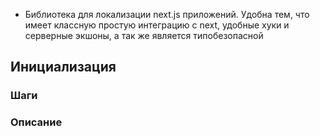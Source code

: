 * Библиотека для локализации next.js приложений. Удобна тем, что имеет классную простую интеграцию с next, удобные хуки и серверные экшоны, а так же является типобезопасной 
## Инициализация
### Шаги
### Описание